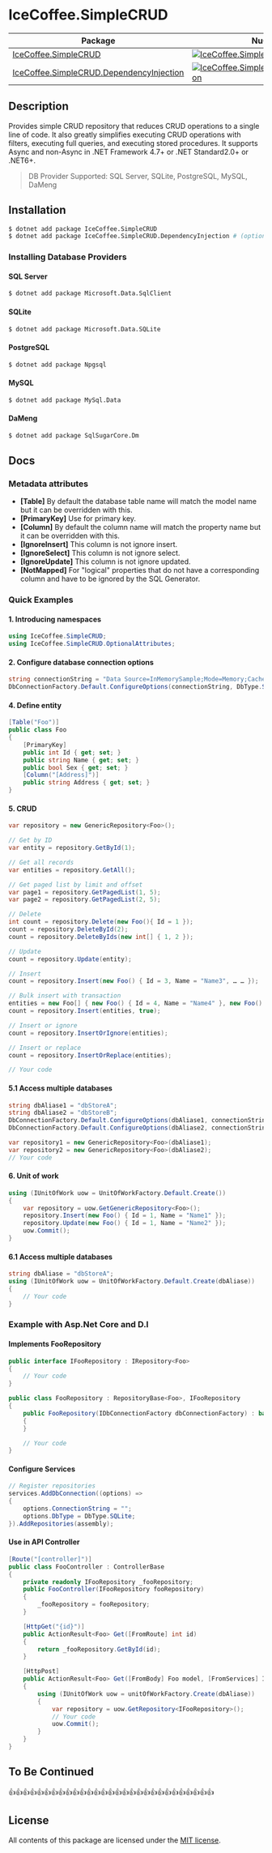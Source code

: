 # IceCoffee.SimpleCRUD

| Package | NuGet Stable | Downloads |
| ------- | ------------ | --------- |
| [IceCoffee.SimpleCRUD](https://www.nuget.org/packages/IceCoffee.SimpleCRUD/) | [![IceCoffee.SimpleCRUD](https://img.shields.io/nuget/v/IceCoffee.SimpleCRUD.svg)](https://www.nuget.org/packages/IceCoffee.SimpleCRUD/) | [![IceCoffee.SimpleCRUD](https://img.shields.io/nuget/dt/IceCoffee.SimpleCRUD.svg)](https://www.nuget.org/packages/IceCoffee.SimpleCRUD/) |
| [IceCoffee.SimpleCRUD.DependencyInjection](https://www.nuget.org/packages/IceCoffee.SimpleCRUD.DependencyInjection/) | [![IceCoffee.SimpleCRUD.DependencyInjection](https://img.shields.io/nuget/v/IceCoffee.SimpleCRUD.DependencyInjection.svg)](https://www.nuget.org/packages/IceCoffee.SimpleCRUD.DependencyInjection/) | [![IceCoffee.SimpleCRUD.DependencyInjection](https://img.shields.io/nuget/dt/IceCoffee.SimpleCRUD.DependencyInjection.svg)](https://www.nuget.org/packages/IceCoffee.SimpleCRUD.DependencyInjection/) |

## Description

Provides simple CRUD repository that reduces CRUD operations to a single line of code. It also greatly simplifies executing CRUD operations with filters, executing full queries, and executing stored procedures. It supports Async and non-Async in .NET Framework 4.7+ or .NET Standard2.0+ or .NET6+.

> DB Provider Supported: SQL Server, SQLite, PostgreSQL, MySQL, DaMeng

## Installation

```sh
$ dotnet add package IceCoffee.SimpleCRUD
$ dotnet add package IceCoffee.SimpleCRUD.DependencyInjection # (optional) If you want use DI
```

### Installing Database Providers
#### SQL Server
```sh
$ dotnet add package Microsoft.Data.SqlClient
```

#### SQLite
```sh
$ dotnet add package Microsoft.Data.SQLite
```

#### PostgreSQL
```sh
$ dotnet add package Npgsql
```

#### MySQL
```sh
$ dotnet add package MySql.Data
```

#### DaMeng
```sh
$ dotnet add package SqlSugarCore.Dm
```

## Docs

### Metadata attributes

* **[Table]** By default the database table name will match the model name but it can be overridden with this.
* **[PrimaryKey]** Use for primary key.
* **[Column]** By default the column name will match the property name but it can be overridden with this.
* **[IgnoreInsert]** This column is not ignore insert.
* **[IgnoreSelect]** This column is not ignore select.
* **[IgnoreUpdate]** This column is not ignore updated.
* **[NotMapped]** For "logical" properties that do not have a corresponding column and have to be ignored by the SQL Generator.

### Quick Examples

#### 1. Introducing namespaces
``` csharp
using IceCoffee.SimpleCRUD;
using IceCoffee.SimpleCRUD.OptionalAttributes;
```

#### 2. Configure database connection options
``` csharp
string connectionString = "Data Source=InMemorySample;Mode=Memory;Cache=Shared";
DbConnectionFactory.Default.ConfigureOptions(connectionString, DbType.SQLite);
```

#### 4. Define entity
``` csharp
[Table("Foo")]
public class Foo
{
    [PrimaryKey]
    public int Id { get; set; }
    public string Name { get; set; }
    public bool Sex { get; set; }
    [Column("[Address]")]
    public string Address { get; set; }
}
```

#### 5. CRUD
``` csharp
var repository = new GenericRepository<Foo>();

// Get by ID
var entity = repository.GetById(1);

// Get all records
var entities = repository.GetAll();

// Get paged list by limit and offset
var page1 = repository.GetPagedList(1, 5);
var page2 = repository.GetPagedList(2, 5);

// Delete
int count = repository.Delete(new Foo(){ Id = 1 });
count = repository.DeleteById(2);
count = repository.DeleteByIds(new int[] { 1, 2 });

// Update
count = repository.Update(entity);

// Insert
count = repository.Insert(new Foo() { Id = 3, Name = "Name3", … … });

// Bulk insert with transaction
entities = new Foo[] { new Foo() { Id = 4, Name = "Name4" }, new Foo() { Id = 5, Name = "Name5" } };
count = repository.Insert(entities, true);

// Insert or ignore
count = repository.InsertOrIgnore(entities);

// Insert or replace
count = repository.InsertOrReplace(entities);

// Your code 
```

#### 5.1 Access multiple databases
``` csharp
string dbAliase1 = "dbStoreA";
string dbAliase2 = "dbStoreB";
DbConnectionFactory.Default.ConfigureOptions(dbAliase1, connectionString1, DbType.SQLite);
DbConnectionFactory.Default.ConfigureOptions(dbAliase2, connectionString2, DbType.SQLite);

var repository1 = new GenericRepository<Foo>(dbAliase1); 
var repository2 = new GenericRepository<Foo>(dbAliase2);
// Your code
```
#### 6. Unit of work
``` csharp
using (IUnitOfWork uow = UnitOfWorkFactory.Default.Create())
{
    var repository = uow.GetGenericRepository<Foo>();
    repository.Insert(new Foo() { Id = 1, Name = "Name1" });
    repository.Update(new Foo() { Id = 1, Name = "Name2" });
    uow.Commit();
}
```

#### 6.1 Access multiple databases
``` csharp
string dbAliase = "dbStoreA";
using (IUnitOfWork uow = UnitOfWorkFactory.Default.Create(dbAliase))
{
    // Your code
}
```

### Example with Asp.Net Core and D.I

#### Implements FooRepository

```csharp
public interface IFooRepository : IRepository<Foo>
{
    // Your code
}

public class FooRepository : RepositoryBase<Foo>, IFooRepository
{
    public FooRepository(IDbConnectionFactory dbConnectionFactory) : base(dbConnectionFactory)
    {
    }

    // Your code
}
```

#### Configure Services

```csharp
// Register repositories
services.AddDbConnection((options) =>
{
    options.ConnectionString = "";
    options.DbType = DbType.SQLite;
}).AddRepositories(assembly);
```

#### Use in API Controller
```csharp
[Route("[controller]")]
public class FooController : ControllerBase
{
    private readonly IFooRepository _fooRepository;
    public FooController(IFooRepository fooRepository)
    {
        _fooRepository = fooRepository;
    }

    [HttpGet("{id}")]
    public ActionResult<Foo> Get([FromRoute] int id)
    {
        return _fooRepository.GetById(id);
    }

    [HttpPost]
    public ActionResult<Foo> Get([FromBody] Foo model, [FromServices] IUnitOfWorkFactory unitOfWorkFactory)
    {
        using (IUnitOfWork uow = unitOfWorkFactory.Create(dbAliase))
        {
            var repository = uow.GetRepository<IFooRepository>();
            // Your code
            uow.Commit();
        }
    }
}
```

## To Be Continued
👍👍👍👍👍👍👍👍👍👍👍👍👍👍👍👍👍👍👍👍👍👍👍👍👍👍👍👍👍

## License

All contents of this package are licensed under the [MIT license](https://github.com/1249993110/IceCoffee.SimpleCRUD/blob/main/LICENSE).
